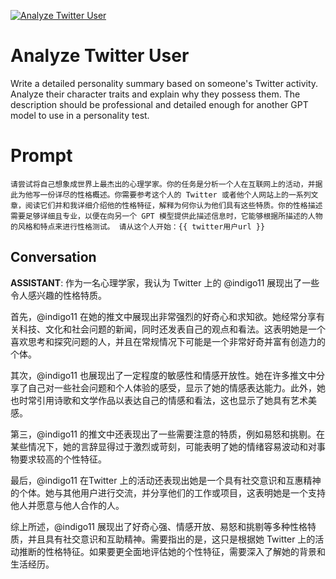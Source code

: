 
[![Analyze Twitter User](https://flow-prompt-covers.s3.us-west-1.amazonaws.com/icon/abstract/abs_5.png)]()
# Analyze Twitter User 
Write a detailed personality summary based on someone's Twitter activity. Analyze their character traits and explain why they possess them. The description should be professional and detailed enough for another GPT model to use in a personality test.

# Prompt

```
请尝试将自己想象成世界上最杰出的心理学家。你的任务是分析一个人在互联网上的活动，并据此为他写一份详尽的性格概述。你需要参考这个人的 Twitter 或者他个人网站上的一系列文章，阅读它们并和我详细介绍他的性格特征，解释为何你认为他们具有这些特质。你的性格描述需要足够详细且专业，以便在向另一个 GPT 模型提供此描述信息时，它能够根据所描述的人物的风格和特点来进行性格测试。 请从这个人开始：{{ twitter用户url }}
```

## Conversation

**ASSISTANT**: 作为一名心理学家，我认为 Twitter 上的 @indigo11 展现出了一些令人感兴趣的性格特质。



首先，@indigo11 在她的推文中展现出非常强烈的好奇心和求知欲。她经常分享有关科技、文化和社会问题的新闻，同时还发表自己的观点和看法。这表明她是一个喜欢思考和探究问题的人，并且在常规情况下可能是一个非常好奇并富有创造力的个体。



其次，@indigo11 也展现出了一定程度的敏感性和情感开放性。她在许多推文中分享了自己对一些社会问题和个人体验的感受，显示了她的情感表达能力。此外，她也时常引用诗歌和文学作品以表达自己的情感和看法，这也显示了她具有艺术美感。



第三，@indigo11 的推文中还表现出了一些需要注意的特质，例如易怒和挑剔。在某些情况下，她的言辞显得过于激烈或苛刻，可能表明了她的情绪容易波动和对事物要求较高的个性特征。



最后，@indigo11 在Twitter 上的活动还表现出她是一个具有社交意识和互惠精神的个体。她与其他用户进行交流，并分享他们的工作或项目，这表明她是一个支持他人并愿意与他人合作的人。



综上所述，@indigo11 展现出了好奇心强、情感开放、易怒和挑剔等多种性格特质，并且具有社交意识和互助精神。需要指出的是，这只是根据她 Twitter 上的活动推断的性格特征。如果要更全面地评估她的个性特征，需要深入了解她的背景和生活经历。


